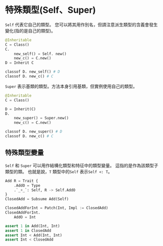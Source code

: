 # 特殊類型(Self、Super)

`Self` 代表它自己的類型。 您可以將其用作別名，但請注意派生類型的含義會發生變化(指的是自己的類型)。

```python
@Inheritable
C = Class()
C.
    new_self() = Self. new()
    new_c() = C.new()
D = Inherit C

classof D. new_self() # D
classof D. new_c() # C
```

`Super` 表示基類的類型。方法本身引用基類，但實例使用自己的類型。

```python
@Inheritable
C = Class()

D = Inherit(C)
D.
    new_super() = Super.new()
    new_c() = C.new()

classof D. new_super() # D
classof D. new_c() # C
```

## 特殊類型變量

`Self` 和 `Super` 可以用作結構化類型和特征中的類型變量。 這指的是作為該類型子類型的類。 也就是說，`T` 類型中的`Self` 表示`Self <: T`。

```python
Add R = Trait {
    .AddO = Type
    .`_+_`: Self, R -> Self.AddO
}
ClosedAdd = Subsume Add(Self)

ClosedAddForInt = Patch(Int, Impl := ClosedAdd)
ClosedAddForInt.
    AddO = Int

assert 1 in Add(Int, Int)
assert 1 in ClosedAdd
assert Int < Add(Int, Int)
assert Int < ClosedAdd
```